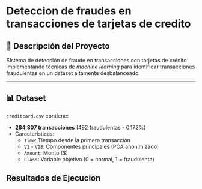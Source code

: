# Deteccion de fraudes en transacciones de tarjetas de credito

## 📌 Descripción del Proyecto  
Sistema de detección de fraude en transacciones con tarjetas de crédito implementando técnicas de *machine learning* para identificar transacciones fraudulentas en un dataset altamente desbalanceado.

---

## 📊 Dataset  

`creditcard.csv` contiene:

- **284,807 transacciones** (492 fraudulentas - 0.172%)
- Características:
  - `Time`: Tiempo desde la primera transacción
  - `V1` - `V28`: Componentes principales (PCA anonimizado)
  - `Amount`: Monto ($)
  - `Class`: Variable objetivo (0 = normal, 1 = fraudulenta)

## Resultados de Ejecucion
